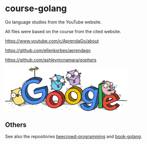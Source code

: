 # course-golang

Go language studies from the YouTube website.

All files were based on the course from the cited website.

https://www.youtube.com/c/AprendaGo/about

https://github.com/ellenkorbes/aprendago

https://github.com/ashleymcnamara/gophers

<img src="img/google.png" width="400px">

## Others

See also the repositories [beecrowd-programming](https://github.com/thiagoneye/beecrowd-programming) and [book-golang](https://github.com/thiagoneye/book-golang).
